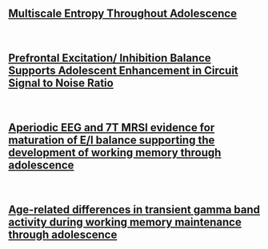 <br>

## [Multiscale Entropy Throughout Adolescence](./entropy.md)

<br>

## [Prefrontal Excitation/ Inhibition Balance Supports Adolescent Enhancement in Circuit Signal to Noise Ratio](./SNRdevel.md)

<br>

## [Aperiodic EEG and 7T MRSI evidence for maturation of E/I balance supporting the development of working memory through adolescence](./fooofMRS.md)

<br>

## [Age-related differences in transient gamma band activity during working memory maintenance through adolescence](./spectralEvents.md)
